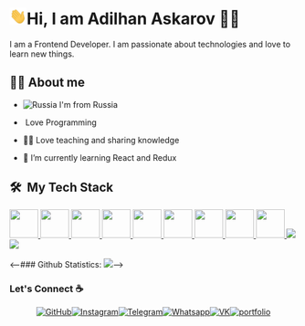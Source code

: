 

  

# <img src="https://raw.githubusercontent.com/ABSphreak/ABSphreak/master/gifs/Hi.gif"  width="30px">Hi, I am Adilhan Askarov 👨‍💻

  

I am a Frontend Developer. I am passionate about technologies and love to learn new things.

  

## 👩‍💻 About me

*  <img width="16" src="https://img.icons8.com/external-justicon-flat-justicon/64/000000/external-russia-countrys-flags-justicon-flat-justicon.png" alt="Russia"/> I'm from Russia

*  <img  width="16"  src="https://about.gitlab.com/images/blogimages/GitLab-Dev.png"  alt=""  /> Love Programming

* 👩‍🏫 Love teaching and sharing knowledge

- 🌱 I’m currently learning React and Redux


<h2> 🛠 &nbsp;My Tech Stack</h2>

 <a href="https://developer.mozilla.org/ru/docs/Web/HTML" target="_blank"> <img src="https://img.icons8.com/color/50/000000/html-5--v1.png" width="50" height="50"/>  </a><a href="https://developer.mozilla.org/ru/docs/Web/CSS" target="_blank"> <img src="https://img.icons8.com/color/50/000000/css3.png" width="50" height="50"/> </a> <a href="https://developer.mozilla.org/ru/docs/Web/JavaScript" target="_blank"> <img src="https://img.icons8.com/color/50/000000/javascript--v1.png" width="50" height="50"/> </a> <a href="https://getbootstrap.com/" target="_blank"> <img src="https://img.icons8.com/color/50/000000/bootstrap.png" width="50" height="50"/> </a>  <a href="https://vuejs.org/" target="_blank"> <img src="https://img.icons8.com/color/50/000000/vue-js.png" width="50" height="50"/></a><a href="https://nodejs.org/" target="_blank"> <img src="https://img.icons8.com/fluency/50/000000/node-js.png" width="50" height="50"/> </a><a href="https://git-scm.com/" target="_blank"> <img src="https://img.icons8.com/color/50/000000/git.png" width="50" height="50"/><a href="https://gulpjs.com/" target="_blank"> <img src="https://img.icons8.com/color/32/000000/gulp.png" width="50" height="50"/><a href="https://webpack.js.org/" target="_blank"> <img src="https://img.icons8.com/color/48/000000/webpack.png" width="50" height="50"/> </a><a href="https://www.figma.com/" target="_blank"> <img src="https://img.icons8.com/color/50/000000/figma--v1.png"/></a><a href="https://www.adobe.com/ru/products/photoshop.html" target="_blank"> <img src="https://img.icons8.com/fluency/50/000000/adobe-photoshop.png"/></a>

<--### Github Statistics:
<img src="https://github-readme-stats.vercel.app/api?username=Zionell&&show_icons=true&count_private=true&theme=algolia" />-->
  
### Let's Connect :coffee:

<div  align="center">

<a target="_blank"  href="https://github.com/Zionell"><img  src="https://img.icons8.com/bubbles/50/000000/github.png"  alt="GitHub"/></a><a target="_blank"  href="https://www.instagram.com/adilhan96/"><img  src="https://img.icons8.com/bubbles/50/000000/instagram.png"  alt="Instagram"/></a><a target="_blank"  href="https://t.me/Adilhan96"><img src="https://img.icons8.com/bubbles/50/000000/sent.png" alt="Telegram"/></a><a target="_blank"  href="https://wa.me/79649346295"><img src="https://img.icons8.com/bubbles/50/000000/whatsapp.png" alt="Whatsapp"/></a><a  target="_blank" href="https://vk.com/id142718327"><img  src="https://img.icons8.com/bubbles/50/000000/vk-com.png"  alt="VK"/></a><a  target="_blank" href="https://askarov-portfolio.ru/"><img src="https://img.icons8.com/bubbles/50/000000/resume.png" alt="portfolio"/></a>

</div>
